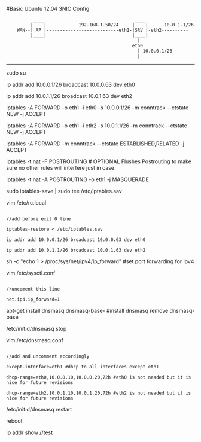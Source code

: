 #Basic Ubuntu 12.04 3NIC Config

              ____                                  ____
             |    |            192.168.1.50/24     |    |      10.0.1.1/26
        WAN--| AP |---------------------------eth1-|SRV |-eth2----------
             |____|                                |____|                                                           
                                                     |
                                                   eth0   
                                                     | 10.0.0.1/26
                                                     |
                                                                                                                       
* * * *

sudo su

ip addr add 10.0.0.1/26 broadcast 10.0.0.63 dev eth0

ip addr add 10.0.1.1/26 broadcast 10.0.1.63 dev eth2

iptables -A FORWARD -o eth1 -i eth0 -s 10.0.0.1/26 -m conntrack --ctstate NEW -j ACCEPT

iptables -A FORWARD -o eth1 -i eth2 -s 10.0.1.1/26 -m conntrack --ctstate NEW -j ACCEPT

iptables -A FORWARD -m conntrack --ctstate ESTABLISHED,RELATED -j ACCEPT

iptables -t nat -F POSTROUTING # OPTIONAL Flushes Postrouting to make sure no other rules will interfere just in case

iptables -t nat -A POSTROUTING -o eth1 -j MASQUERADE

sudo iptables-save | sudo tee /etc/iptables.sav

vim /etc/rc.local

~~~

//add before exit 0 line

iptables-restore < /etc/iptables.sav

ip addr add 10.0.0.1/26 broadcast 10.0.0.63 dev eth0

ip addr add 10.0.1.1/26 broadcast 10.0.1.63 dev eth2

~~~

sh -c "echo 1 > /proc/sys/net/ipv4/ip_forward" #set port forwarding for ipv4

vim /etc/sysctl.conf

~~~

//uncoment this line

net.ip4.ip_forward=1

~~~

apt-get install dnsmasq dnsmasq-base- #install dnsmasq remove dnsmasq-base

/etc/init.d/dnsmasq stop

vim /etc/dnsmasq.conf

~~~

//add and uncomment accordingly

except-interface=eth1 #dhcp to all interfaces except eth1

dhcp-range=eth0,10.0.0.10,10.0.0.20,72h #eth0 is not neaded but it is nice for future revisions

dhcp-range=eth2,10.0.1.10,10.0.1.20,72h #eth2 is not neaded but it is nice for future revisions

~~~

/etc/init.d/dnsmasq restart

reboot

ip addr show //test
